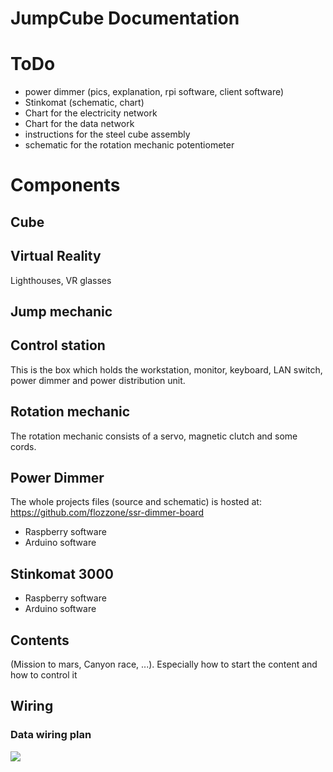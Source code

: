 # JumpCube Documentation

# ToDo 

* power dimmer (pics, explanation, rpi software, client software)
* Stinkomat (schematic, chart)
* Chart for the electricity network
* Chart for the data network
* instructions for the steel cube assembly
* schematic for the rotation mechanic potentiometer

# Components

## Cube
## Virtual Reality

Lighthouses, VR glasses

## Jump mechanic
## Control station

This is the box which holds the workstation, monitor, keyboard, LAN switch, power dimmer and power distribution unit.

## Rotation mechanic

The rotation mechanic consists of a servo, magnetic clutch and some cords.

## Power Dimmer

The whole projects files (source and schematic) is hosted at: https://github.com/flozzone/ssr-dimmer-board

* Raspberry software
* Arduino software

## Stinkomat 3000

* Raspberry software
* Arduino software

## Contents

(Mission to mars, Canyon race, ...). Especially how to start the content and how to control it


## Wiring

### Data wiring plan

<img src="https://cdn.rawgit.com/wiki/flozzone/jumpcube-doc/electrical-wiring/wiring.svg">




